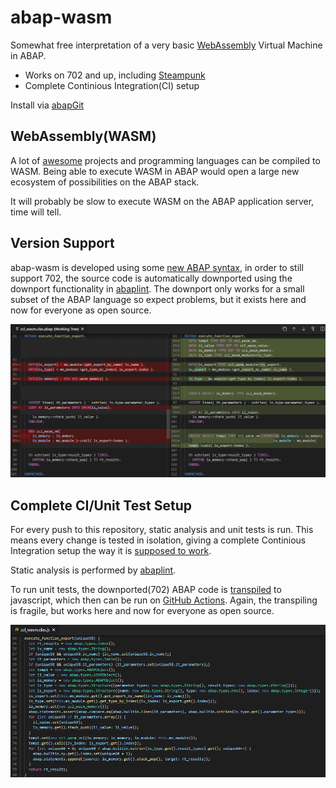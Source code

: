 # abap-wasm
Somewhat free interpretation of a very basic [WebAssembly](https://webassembly.github.io/spec/core/) Virtual Machine in ABAP.

* Works on 702 and up, including [Steampunk](https://blogs.sap.com/2019/08/20/its-steampunk-now/)
* Complete Continious Integration(CI) setup

Install via [abapGit](https://abapgit.org)

## WebAssembly(WASM)
A lot of [awesome](https://github.com/mbasso/awesome-wasm) projects and programming languages can be compiled to WASM. Being able to execute WASM in ABAP would open a large new ecosystem of possibilities on the ABAP stack.

It will probably be slow to execute WASM on the ABAP application server, time will tell.

## Version Support
abap-wasm is developed using some [new ABAP syntax](https://abaplint.app/stats/larshp/abap-wasm/statement_compatibility), in order to still support 702, the source code is automatically downported using the downport functionality in [abaplint](https://abaplint.org). The downport only works for a small subset of the ABAP language so expect problems, but it exists here and now for everyone as open source.

![downport example](img/downport.png)

## Complete CI/Unit Test Setup
For every push to this repository, static analysis and unit tests is run.
This means every change is tested in isolation, giving a complete Continious Integration setup the way
it is [supposed to work](https://martinfowler.com/articles/continuousIntegration.html).

Static analysis is performed by [abaplint](https://abaplint.org).

To run unit tests, the downported(702) ABAP code is [transpiled](https://github.com/abaplint/transpiler) to javascript, which then can be run on [GitHub Actions](https://github.com/features/actions). Again, the transpiling is fragile, but works here and now for everyone as open source.

![transpiled example](img/transpiled.png)

